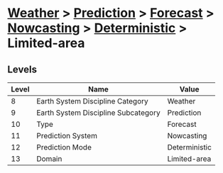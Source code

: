# [Weather](../../../../..) > [Prediction](../../../..) > [Forecast](../../..) > [Nowcasting](../..) > [Deterministic](..) > Limited-area

## Levels

| Level | Name | Value |
|-----|-----|-----|
| 8 | Earth System Discipline Category | Weather |
| 9 | Earth System Discipline Subcategory | Prediction |
| 10 | Type | Forecast |
| 11 | Prediction System | Nowcasting |
| 12 | Prediction Mode | Deterministic |
| 13 | Domain | Limited-area |
